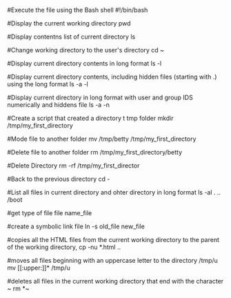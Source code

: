 #Execute the file using the Bash shell
#!/bin/bash

#Display the current working directory
pwd

#Display contentns list of current directory
ls

#Change working directory to the user's directory
cd ~

#Display current directory contents in long format
ls -l

#Display current directory contents, including hidden files (starting with .) using the long format
ls -a -l

#Display current directory in long format with user and group IDS numerically and hiddens file
ls -a -n

#Create a script that created a directory t tmp folder
mkdir /tmp/my_first_directory

#Mode file to another folder
mv /tmp/betty /tmp/my_first_directory

#Delete file to another folder
rm /tmp/my_first_directory/betty

#Delete Directory
rm -rf /tmp/my_first_director

#Back to the previous directory
cd -

#List all files in current directory and ohter directory in long format
ls -al . .. /boot

#get type of file
file name_file

#create a symbolic link file
ln -s old_file new_file

#copies all the HTML files from the current working directory to the parent of the working directory,
cp -nu *.html ..

#moves all files beginning with an uppercase letter to the directory /tmp/u
mv [[:upper:]]* /tmp/u

#deletes all files in the current working directory that end with the character ~
rm *~


